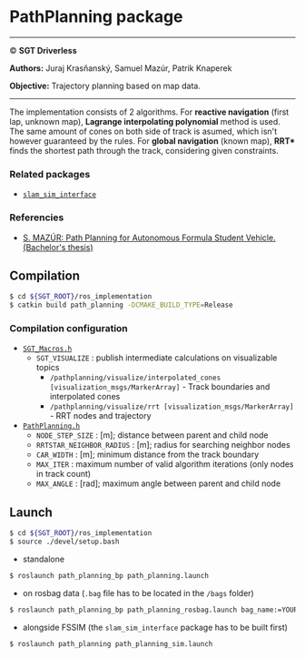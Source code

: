 # **PathPlanning package**

___

© **SGT Driverless**

**Authors:** Juraj Krasňanský, Samuel Mazúr, Patrik Knaperek

**Objective:** Trajectory planning based on map data. 
___

The implementation consists of 2 algorithms. For **reactive navigation** (first lap, unknown map), **Lagrange interpolating polynomial** method is used. The same amount of cones on both side of track is asumed, which isn't however guaranteed by the rules. For **global navigation** (known map), **RRT\*** finds the shortest path through the track, considering given constraints.

### Related packages
* [`slam_sim_interface`](../simulation_interface/slam_sim_interface/README.md)

### Referencies
* [S. MAZÚR: Path Planning for Autonomous Formula Student Vehicle. (Bachelor's thesis)](https://drive.google.com/file/d/17erZrSe4Bqdqr1wfQmzG4VMhgwLZWuhS/view?usp=drive_link)

## Compilation
```sh
$ cd ${SGT_ROOT}/ros_implementation
$ catkin build path_planning -DCMAKE_BUILD_TYPE=Release
```

### Compilation configuration
* [`SGT_Macros.h`](../SGT_Macros.h)
	* `SGT_VISUALIZE` : publish intermediate calculations on visualizable topics
		- `/pathplanning/visualize/interpolated_cones [visualization_msgs/MarkerArray]` - Track boundaries and interpolated cones
		- `/pathplanning/visualize/rrt [visualization_msgs/MarkerArray]` - RRT nodes and trajectory
* [`PathPlanning.h`](./include/PathPlanning.h)
	* `NODE_STEP_SIZE` : [m]; distance between parent and child node
	* `RRTSTAR_NEIGHBOR_RADIUS` : [m]; radius for searching neighbor nodes
	* `CAR_WIDTH` : [m]; minimum distance from the track boundary
	* `MAX_ITER` : maximum number of valid algorithm iterations (only nodes in track count)
	* `MAX_ANGLE` : [rad]; maximum angle between parent and child node


## Launch
```sh
$ cd ${SGT_ROOT}/ros_implementation
$ source ./devel/setup.bash
```
* standalone
```sh
$ roslaunch path_planning_bp path_planning.launch
```
* on rosbag data (`.bag` file has to be located in the `/bags` folder)
```sh
$ roslaunch path_planning_bp path_planning_rosbag.launch bag_name:=YOUR_BAG_FILE
```
* alongside FSSIM (the `slam_sim_interface` package has to be built first)
```sh
$ roslaunch path_planning path_planning_sim.launch
```
